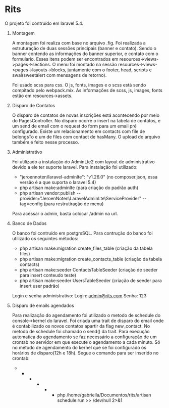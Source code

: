 # Rits

O projeto foi contruído em laravel 5.4.

1. Montagem

	A montagem foi realiza com base no arquivo .fig. Foi realizada a estruturação de duas sessões principais (banner e contato). Sendo o banner contendo as informações do banner superior, e contato com o formulario. Esses itens podem ser encontrados em resources->views->pages->sections. O menu foi montado na sessão resources->views->pages->layouts->blocks, juntamente com o footer, head, scripts e swal(sweetalert com mensagens de retorno).

	Foi usado scss para css. O js, fonts, images e o scss está sendo compitado pelo webpack.mix. As informações de scss, js, images, fonts estão em resources->assets.

2. Disparo de Contatos
	
	O disparo de contatos de novas inscrições está acontecendo por meio do PagesController. No disparo ocorre o insert na tabela de contatos, e um send de email com o request do form para um email pré configurado. Existe um relacionamento em contacts com file de belongsTo e um de files com contact de hasMany. O upload do arquivo também é feito nesse processo. 

3. Administrativo

	Foi utilizado a instalação do AdminLte2 com layout de administrativo devido a ele ter suporte laravel. Para instalação foi utilizado:
	-  "jeroennoten/laravel-adminlte": "v1.26.0" (no composer.json, essa versão é a que suporta o laravel 5.4)
	-  php artisan make:adminlte (para criação do padrão auth)
	- php artisan vendor:publish --provider="JeroenNoten\LaravelAdminLte\ServiceProvider" --tag=config (para restrutiração de menu)

	Para acessar o admin, basta colocar /admin na url.

4. Banco de Dados

	O banco foi contruído em postgrsSQL. Para contrução do banco foi utilizado os seguintes métodos:
	- php artisan make:migration create_files_table (criação da tabela files)
	- php artisan make:migration create_contacts_table (criação da tabela contacts)
	- php artisan make:seeder ContactsTableSeeder (criação de seeder para insert conteudo teste)
	- php artisan make:seeder UsersTableSeeder (criação de seeder para insert user padrão)

	Login e senha administrativo:
	Login: admin@rits.com
	Senha: 123

5. Disparo de emails agendados

	Para realização do agendamento foi utilizado o metodo de schedule do console->kernel do laravel. Foi criada uma trait de disparo do email onde é contabilizado os novos contatos apartir da flag new_contact. No metodo de schedule foi chamado o send() da trait. Para execução automatica do agendamento se faz necessário a configuração de um crontab no servidor em que execute o agendamento a cada minuto. Só no método de agendamento do kernel que se foi configurado os horários de disparo(12h e 18h). Segue o comando para ser inserido no crontab:

	- * * * * * php /home/gabriella/Documentos/rits/artisan schedule:run >> /dev/null 2>&1
